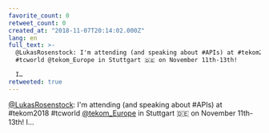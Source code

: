 ```yaml
---
favorite_count: 0
retweet_count: 0
created_at: "2018-11-07T20:14:02.000Z"
lang: en
full_text: >-
  @LukasRosenstock: I'm attending (and speaking about #APIs) at #tekom2018
  #tcworld @tekom_Europe in Stuttgart 🇩🇪 on November 11th-13th!

  I…
retweeted: true
---
```


[@LukasRosenstock](https://twitter.com/LukasRosenstock): I'm attending (and
speaking about #APIs) at #tekom2018 #tcworld
[@tekom_Europe](https://twitter.com/tekom_Europe) in Stuttgart 🇩🇪 on November
11th-13th! I…
